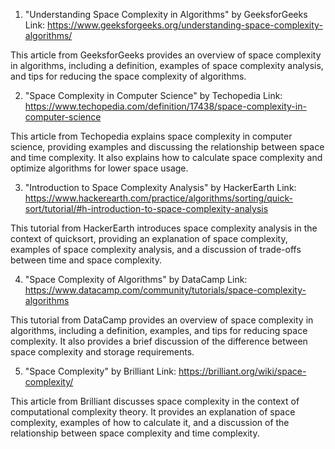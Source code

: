 

1. "Understanding Space Complexity in Algorithms" by GeeksforGeeks
Link: https://www.geeksforgeeks.org/understanding-space-complexity-algorithms/

This article from GeeksforGeeks provides an overview of space complexity in algorithms, including a definition, examples of space complexity analysis, and tips for reducing the space complexity of algorithms.

2. "Space Complexity in Computer Science" by Techopedia
Link: https://www.techopedia.com/definition/17438/space-complexity-in-computer-science

This article from Techopedia explains space complexity in computer science, providing examples and discussing the relationship between space and time complexity. It also explains how to calculate space complexity and optimize algorithms for lower space usage.

3. "Introduction to Space Complexity Analysis" by HackerEarth
Link: https://www.hackerearth.com/practice/algorithms/sorting/quick-sort/tutorial/#h-introduction-to-space-complexity-analysis

This tutorial from HackerEarth introduces space complexity analysis in the context of quicksort, providing an explanation of space complexity, examples of space complexity analysis, and a discussion of trade-offs between time and space complexity.

4. "Space Complexity of Algorithms" by DataCamp
Link: https://www.datacamp.com/community/tutorials/space-complexity-algorithms

This tutorial from DataCamp provides an overview of space complexity in algorithms, including a definition, examples, and tips for reducing space complexity. It also provides a brief discussion of the difference between space complexity and storage requirements.

5. "Space Complexity" by Brilliant
Link: https://brilliant.org/wiki/space-complexity/

This article from Brilliant discusses space complexity in the context of computational complexity theory. It provides an explanation of space complexity, examples of how to calculate it, and a discussion of the relationship between space complexity and time complexity.